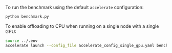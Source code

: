 To run the benchmark using the default `accelerate` configuration:
```bash
python benchmark.py
```

To enable offloading to CPU when running on a single node with a single GPU:
```bash
source ../.env
accelerate launch --config_file accelerate_config_single_gpu.yaml benchmark.py
```